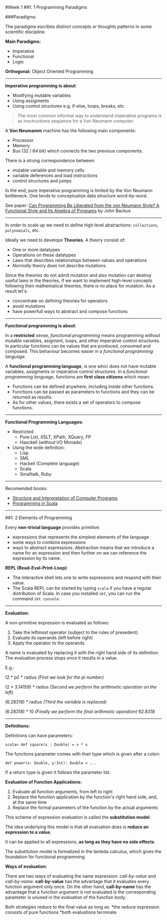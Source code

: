 #Week 1
##1. 1 Programming Paradigms

###Paradigms: 

The paradigms escribes distinct concepts or thoughts patterns in some scientific discipline.

**Main Paradigms:**
	
* Imperative
* Functional
* Logic

**Orthogonal:** Object Oriented Programming

*** 

**Imperative programming is about**:
	
* Modifying mutable variables
* Using assigments
* Using control structures e.g. if-else, loops, breaks, etc

> The most common informal way to understand imperative programs is as insctructions sequence for a Von Neumann computer.

A **Von Neumamm** machine has the following main components:
	
* Processor
* Memory
* Bus (32 / 64 bit) which connects the two previous components.

There is a strong correspondence between:
* mutable variable and memory cells
* variable deferences and load instructions
* control structures and jumps

In the end, pure imperative programming is limited by the Von Neumann bottleneck. One tends to conceptualize data structure word-by-word. 

See paper: [Can Programming Be Liberated from the von Neumann Style? A Functional Style and Its Algebra of Programs](http://www.thocp.net/biographies/papers/backus_turingaward_lecture.pdf) by John Backus

*** 

In order to scale up we need to define high level abstractions: `collections`, `polynomials`, etc.

Ideally we need to develope **Theories**. A theory consist of: 
* One or more datatypes
* Operations on these datatypes
* Laws that describes relationships between values and operations
* *Normally* theory does not describe mutations.

Since the theories do not admit mutation and also mutation can destroy useful laws in the theories, if we want to implement high-level concepts following their mathematical theories, there is no place for mutation. As a result let's:
* concentrate on defining theories for operators
* avoid mutations
* have powerfull ways to abstract and compose functions

***

**Functional programming is about**:

In a **restricted** sense, *functional programming* means programming without mutable variables, asigment, loops, and other imperative control structures. In particular functions can be values that are produced, consumed and composed. This behaviour becomes easier in a *functional programming language*.

A **functional programming language**, is one whici does not have mutable variables, assigments or imperative control structures. In a *functional programming language*, functions are **first class citizens** which mean:
* Functions can be defined anywhere, including inside other functions.
* Functions can be passed as parameters to functions and they can be returned as results.
* As for other values, there exists a set of operators to compose functions.

***

**Functional Programming Languages:**
* Restricted
  * Pure List, XSLT, XPath, XQuery, FP
  * Hasckell (without I/O Monads)
* Using the wide definition:
  * Lisp
  * SML
  * Hackell (Complete language)
  * Scala
  * Smalltalk, Ruby
  
***

Recomended books: 
  * [Structure and Interpretation of Computer Programs](https://www.amazon.co.uk/Structure-Interpretation-Computer-Electrical-Engineering/dp/0262510871)
  * [Programming in Scala](https://www.amazon.co.uk/Programming-Scala-Martin-Odersky/dp/0981531687/ref=sr_1_1?s=books&ie=UTF8&qid=1475074139&sr=1-1&keywords=Programming+in+Scala)
  
***

##1. 2 Elements of Programming

Every **non-trivial language** provides primitive: 
* expressions that represents the simplest elements of the language
* some ways to combine expressions
* ways to abstract expressions. Abstraction means that we introduce a name for an expression and then further on we can reference the expression by its name. 

**REPL (Read-Eval-Print-Loop):**
 * The interactive shell lets one to write expressions and respond with their value.  
 * The Scala REPL can be started by typing `scala` if you have a regular distribution of Scala. In case you installed `sbt`, you can run the command `sbt console`. 
 
*** 

**Evaluation:**
 
A non-primitive expression is evaluated as follows:
 
1. Take the leftmost operator (subject to the rules of presedent)
2. Evaluate its operands (left before right)
3. Apply the operator to the operands
 
A name is evaluated by replacing it with the right hand side of its definition.
The evaluation process stops once it results in a value.

E.g.: 

(2 * pi) * radius
*(First we look for the pi number)*

(2 * 3.14159) * radius
*(Second we perform the arithmetic operation on the left)*

(6.28318) * radius
*(Third the variable is replaced)*

(6.28318) * 10
*(Finally we perform the final arithmetic operation)*
62.8318

***

**Definitions:**

Definitions can have parameters:

`scala> def square(x : Double) = x * x`

The functions parameter comes with their type which is given after a colon:

`def power(x: Double, y:Int): Double = ...`

If a return type is given it follows the parameter list.

**Evaluation of Function Applications:**

1. Evaluate all function arguments, from left to right
2. Replace the function application by the function's right hand side, and, at the same time 
3. Replace the formal parameters of the function by the actual arguments

This scheme of expression evaluation is called the **substitution model**. 

The idea underlying this model is that all evaluation does is **reduce an expression to a value**. 

It can be applied to all expressions, **as long as they have no side effects**.

The substitution model is formalized in the lambda calculus, which gives the foundation for functional programming.

**Ways of evaluation:**

There are two ways of evaluating the same expression: *call-by-value* and *call-by-name*. **call-by-value** has the advantage that it evaluates every function argument only once. On the other hand, **call-by-name** has the advantage that a function argument is not evaluated is the corresponding parameter is unused in the evaluation of the function body.

Both strategies reduce to the final value as long as: 
*the reduce expression consists of pure functions
*both evaluations terminate




 
